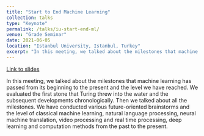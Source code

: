 ```yaml
---
title: "Start to End Machine Learning"
collection: talks
type: "Keynote"
permalink: /talks/iu-start-end-ml/ 
venue: "Grade Seminar"
date: 2021-06-05
location: "Istanbul University, Istanbul, Turkey"
excerpt: "In this meeting, we talked about the milestones that machine learning has passed from its beginning to the present and the level we have reached."
---
```

[Link to slides](https://mebilgin.com/papers/talk.pdf)

In this meeting, we talked about the milestones that machine learning has passed from its beginning to the present and the level we have reached. We evaluated the first stone that Turing threw into the water and the subsequent developments chronologically. Then we talked about all the milestones. We have conducted various future-oriented brainstorms and the level of classical machine learning, natural language processing, neural machine translation, video processing and real time processing, deep learning and computation methods from the past to the present.
